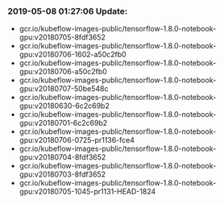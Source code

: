 ### 2019-05-08 01:27:06 Update:

- gcr.io/kubeflow-images-public/tensorflow-1.8.0-notebook-gpu:v20180705-8fdf3652
- gcr.io/kubeflow-images-public/tensorflow-1.8.0-notebook-gpu:v20180706-1602-a50c2fb0
- gcr.io/kubeflow-images-public/tensorflow-1.8.0-notebook-gpu:v20180706-a50c2fb0
- gcr.io/kubeflow-images-public/tensorflow-1.8.0-notebook-gpu:v20180707-50be548c
- gcr.io/kubeflow-images-public/tensorflow-1.8.0-notebook-gpu:v20180630-6c2c69b2
- gcr.io/kubeflow-images-public/tensorflow-1.8.0-notebook-gpu:v20180701-6c2c69b2
- gcr.io/kubeflow-images-public/tensorflow-1.8.0-notebook-gpu:v20180706-0725-pr1136-fce4
- gcr.io/kubeflow-images-public/tensorflow-1.8.0-notebook-gpu:v20180704-8fdf3652
- gcr.io/kubeflow-images-public/tensorflow-1.8.0-notebook-gpu:v20180703-8fdf3652
- gcr.io/kubeflow-images-public/tensorflow-1.8.0-notebook-gpu:v20180705-1045-pr1131-HEAD-1824
